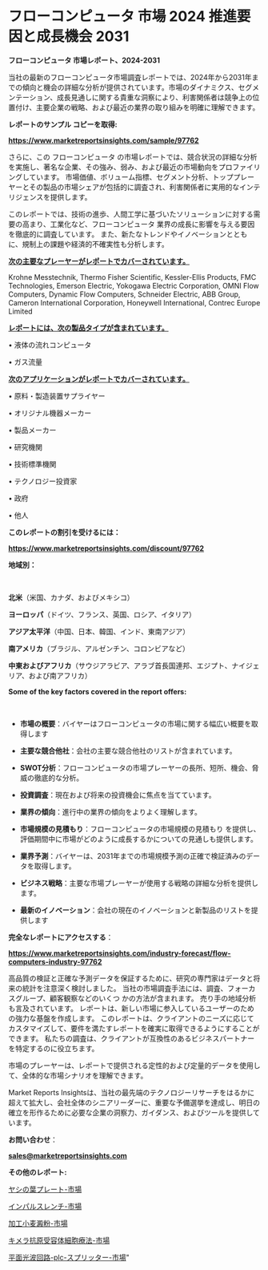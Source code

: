 # フローコンピュータ 市場 2024 推進要因と成長機会 2031

<strong>フローコンピュータ 市場レポート、2024-2031</strong>

当社の最新のフローコンピュータ市場調査レポートでは、2024年から2031年までの傾向と機会の詳細な分析が提供されています。市場のダイナミクス、セグメンテーション、成長見通しに関する貴重な洞察により、利害関係者は競争上の位置付け、主要企業の戦略、および最近の業界の取り組みを明確に理解できます。



<strong>レポートのサンプル コピーを取得:</strong> <a href=https://www.marketreportsinsights.com/sample/97762>

<strong><u>https://www.marketreportsinsights.com/sample/97762</u></strong></a>

さらに、この フローコンピュータ の市場レポートでは、競合状況の詳細な分析を実施し、著名な企業、その強み、弱み、および最近の市場動向をプロファイリングしています。 市場価値、ボリューム指標、セグメント分析、トッププレーヤーとその製品の市場シェアが包括的に調査され、利害関係者に実用的なインテリジェンスを提供します。

このレポートでは、技術の進歩、人間工学に基づいたソリューションに対する需要の高まり、工業化など、フローコンピュータ 業界の成長に影響を与える要因を徹底的に調査しています。 また、新たなトレンドやイノベーションとともに、規制上の課題や経済的不確実性も分析します。



<strong><u>次の主要なプレーヤーがレポートでカバーされています。</u></strong>

Krohne Messtechnik, Thermo Fisher Scientific, Kessler-Ellis Products, FMC Technologies, Emerson Electric, Yokogawa Electric Corporation, OMNI Flow Computers, Dynamic Flow Computers, Schneider Electric, ABB Group, Cameron International Corporation, Honeywell International, Contrec Europe Limited



<strong><u><b>レポートには、次の製品タイプが含まれています。</b></u></strong>

• 液体の流れコンピュータ

• ガス流量



<strong><u><b>次のアプリケーションがレポートでカバーされています。</b></u></strong>

• 原料・製造装置サプライヤー

• オリジナル機器メーカー

• 製品メーカー

• 研究機関

• 技術標準機関

• テクノロジー投資家

• 政府

• 他人



<strong><b>このレポートの割引を受けるには：</b></strong>

<a href=https://www.marketreportsinsights.com/discount/97762>

<strong><u>https://www.marketreportsinsights.com/discount/97762</u></strong></a>



<strong>地域別：</strong>

<strong> </strong>



<strong>北米</strong>（米国、カナダ、およびメキシコ）



<strong>ヨーロッパ</strong>（ドイツ、フランス、英国、ロシア、イタリア）



<strong>アジア太平洋</strong>（中国、日本、韓国、インド、東南アジア）



<strong>南アメリカ</strong>（ブラジル、アルゼンチン、コロンビアなど）



<strong>中東およびアフリカ</strong>（サウジアラビア、アラブ首長国連邦、エジプト、ナイジェリア、および南アフリカ）



<strong>Some of the key factors covered in the report offers:</strong>

<strong> </strong>
<ul>
  <li>

<strong>市場の概要</strong>：バイヤーはフローコンピュータの市場に関する幅広い概要を取得します</li>
  <li>

<strong>主要な競合他社</strong>：会社の主要な競合他社のリストが含まれています。</li>
  <li>

<strong>SWOT分析</strong>：フローコンピュータの市場プレーヤーの長所、短所、機会、脅威の徹底的な分析。</li>
  <li>

<strong>投資調査</strong>：現在および将来の投資機会に焦点を当てています。</li>
  <li>

<strong>業界の傾向</strong>：進行中の業界の傾向をよりよく理解します。</li>
  <li>

<strong>市場規模の見積もり</strong>：フローコンピュータの市場規模の見積もり を提供し、評価期間中に市場がどのように成長するかについての見通しも提供します。</li>
  <li>

<strong>業界予測</strong>：バイヤーは、2031年までの市場規模予測の正確で検証済みのデータを取得します。</li>
  <li>

<strong>ビジネス戦略</strong>：主要な市場プレーヤーが使用する戦略の詳細な分析を提供します。</li>
  <li>

<strong>最新のイノベーション</strong>：会社の現在のイノベーションと新製品のリストを提供します</li>
</ul>


<strong>完全なレポートにアクセスする</strong>：

<a href=https://www.marketreportsinsights.com/industry-forecast/flow-computers-industry-97762>

<strong><u>https://www.marketreportsinsights.com/industry-forecast/flow-computers-industry-97762</u></strong></a>

高品質の検証と正確な予測データを保証するために、研究の専門家はデータと将来の統計を注意深く検討しました。 当社の市場調査手法には、調査、フォーカスグループ、顧客観察などのいくつ かの方法が含まれます。 売り手の地域分析も言及されています。 レポートは、新しい市場に参入しているユーザーのための強力な基盤を作成します。 このレポートは、クライアントのニーズに応じてカスタマイズして、要件を満たすレポートを確実に取得できるようにすることができます。 私たちの調査は、クライアントが互換性のあるビジネスパートナーを特定するのに役立ちます。

市場のプレーヤーは、レポートで提供される定性的および定量的データを使用して、全体的な市場シナリオを理解できます。

Market Reports Insightsは、当社の最先端のテクノロジーリサーチをはるかに超えて拡大し、会社全体のシニアリーダーに、重要な予備選挙を達成し、明日の確立を形作るために必要な企業の洞察力、ガイダンス、およびツールを提供しています。



<strong><b>お問い合わせ</b></strong>：

<a href=mailto:sales@marketreportsinsights.com>

<strong><u>sales@marketreportsinsights.com</u></strong></a>



<strong>その他のレポート:</strong>

<a href=https://www.linkedin.com/pulse/ヤシの葉プレート-市場-2023-競争分析と事業成長-2030-analytics-achievers-24-analysis-k4dlf/>ヤシの葉プレート-市場</a>

<a href=https://www.linkedin.com/pulse/インパルスレンチ-市場-2023-総利益と主要ベンダー-2030-pr-news-hub-sfi2f/>インパルスレンチ-市場</a>

<a href=https://www.linkedin.com/pulse/加工小麦澱粉-市場-2030-年までの需要に焦点を当てた-2023-年調査レポート-pr-news-hub-foluf/>加工小麦澱粉-市場</a>

<a href=https://www.linkedin.com/pulse/キメラ抗原受容体細胞療法-市場-2023-swot-分析と成長率-2030-oyjof/>キメラ抗原受容体細胞療法-市場</a>

<a href=https://www.linkedin.com/pulse/平面光波回路-plc-スプリッター-市場-2023-収益と成長ドライバー-2030-pr-news-hub-09a2f/>平面光波回路-plc-スプリッター-市場</a>"

